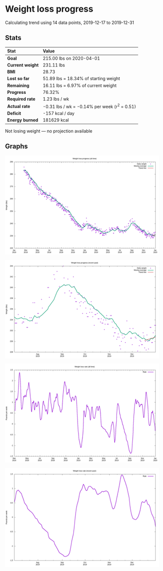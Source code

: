 # Weight loss progress

Calculating trend using 14 data points, 2019-12-17 to 2019-12-31

## Stats

Stat|Value
:-|:-
**Goal**|215.00 lbs on 2020-04-01
**Current weight**|231.11 lbs
**BMI**|28.73
**Lost so far**|51.89 lbs = 18.34% of starting weight
**Remaining**|16.11 lbs =  6.97% of current  weight
**Progress**|76.32%
**Required rate**|1.23 lbs / wk
**Actual rate**|-0.31 lbs / wk = -0.14% per week  (r<sup>2</sup> = 0.51)
**Deficit**|-157 kcal / day
**Energy burned**|181629 kcal

Not losing weight &mdash; no projection available

## Graphs

![](weight-graph-alltime.png)

![](weight-graph-recent.png)

![](rate-graph-alltime.png)

![](rate-graph-recent.png)
